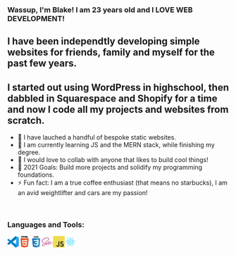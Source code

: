 ### Wassup, I'm Blake! I am 23 years old and I LOVE WEB DEVELOPMENT!

## I have been independtly developing simple websites for friends, family and myself for the past few years.
## I started out using WordPress in highschool, then dabbled in Squarespace and Shopify for a time and now I code all my projects and websites from scratch. 

- 🔭 I have lauched a handful of bespoke static websites.
- 🌱 I am currently learning JS and the MERN stack, while finishing my degree. 
- 👯 I would love to collab with anyone that likes to build cool things!
- 🥅 2021 Goals: Build more projects and solidify my programming foundations.
- ⚡ Fun fact: I am a true coffee enthusiast (that means no starbucks), I am an avid weightlifter and cars are my passion!

<br />

### Languages and Tools:

<img align="left" alt="Visual Studio Code" width="26px" src="https://raw.githubusercontent.com/github/explore/80688e429a7d4ef2fca1e82350fe8e3517d3494d/topics/visual-studio-code/visual-studio-code.png" />
<img align="left" alt="HTML5" width="26px" src="https://raw.githubusercontent.com/github/explore/80688e429a7d4ef2fca1e82350fe8e3517d3494d/topics/html/html.png" />
<img align="left" alt="CSS3" width="26px" src="https://raw.githubusercontent.com/github/explore/80688e429a7d4ef2fca1e82350fe8e3517d3494d/topics/css/css.png" />
<img align="left" alt="Sass" width="26px" src="https://raw.githubusercontent.com/github/explore/80688e429a7d4ef2fca1e82350fe8e3517d3494d/topics/sass/sass.png" />
<img align="left" alt="JavaScript" width="26px" src="https://raw.githubusercontent.com/github/explore/80688e429a7d4ef2fca1e82350fe8e3517d3494d/topics/javascript/javascript.png" />
<img align="left" alt="React" width="26px" src="https://raw.githubusercontent.com/github/explore/80688e429a7d4ef2fca1e82350fe8e3517d3494d/topics/react/react.png" />
